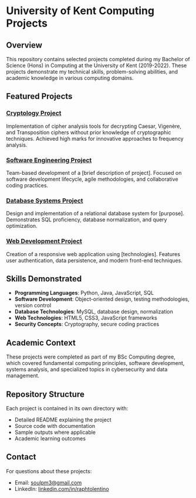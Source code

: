 # University of Kent Computing Projects

## Overview
This repository contains selected projects completed during my Bachelor of Science (Hons) in Computing at the University of Kent (2019-2022). These projects demonstrate my technical skills, problem-solving abilities, and academic knowledge in various computing domains.

## Featured Projects

### [Cryptology Project](/cryptology-project)
Implementation of cipher analysis tools for decrypting Caesar, Vigenère, and Transposition ciphers without prior knowledge of cryptographic techniques. Achieved high marks for innovative approaches to frequency analysis.

### [Software Engineering Project](/software-engineering)
Team-based development of a [brief description of project]. Focused on software development lifecycle, agile methodologies, and collaborative coding practices.

### [Database Systems Project](/database-project)
Design and implementation of a relational database system for [purpose]. Demonstrates SQL proficiency, database normalization, and query optimization.

### [Web Development Project](/web-development)
Creation of a responsive web application using [technologies]. Features user authentication, data persistence, and modern front-end techniques.

## Skills Demonstrated

- **Programming Languages**: Python, Java, JavaScript, SQL
- **Software Development**: Object-oriented design, testing methodologies, version control
- **Database Technologies**: MySQL, database design, normalization
- **Web Technologies**: HTML5, CSS3, JavaScript frameworks
- **Security Concepts**: Cryptography, secure coding practices

## Academic Context
These projects were completed as part of my BSc Computing degree, which covered fundamental computing principles, software development, systems analysis, and specialized topics in cybersecurity and data management.

## Repository Structure
Each project is contained in its own directory with:
- Detailed README explaining the project
- Source code with documentation
- Sample outputs where applicable
- Academic learning outcomes

## Contact
For questions about these projects:
- Email: soulpm3@gmail.com
- LinkedIn: [linkedin.com/in/raphtolentino](https://linkedin.com/in/raphtolentino)
